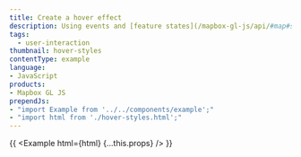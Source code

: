 ```yaml
---
title: Create a hover effect
description: Using events and [feature states](/mapbox-gl-js/api/#map#setfeaturestate) to create a per feature hover effect.
tags:
  - user-interaction
thumbnail: hover-styles
contentType: example
language:
- JavaScript
products:
- Mapbox GL JS
prependJs:
- "import Example from '../../components/example';"
- "import html from './hover-styles.html';"
---
```


{{ <Example html={html} {...this.props} /> }}
